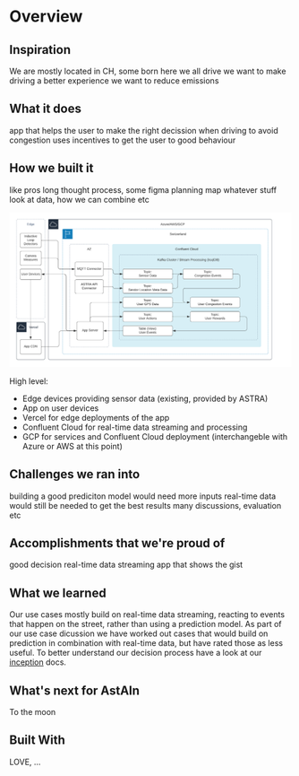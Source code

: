 # Overview

## Inspiration

We are mostly located in CH, some born here
we all drive
we want to make driving a better experience
we want to reduce emissions

## What it does

app that helps the user to make the right decission when driving to avoid congestion
uses incentives to get the user to good behaviour

## How we built it

like pros
long thought process, some figma planning map whatever stuff
look at data, how we can combine etc

![Architecture Chart](../assets/architecture.png)

High level:
- Edge devices providing sensor data (existing, provided by ASTRA)
- App on user devices
- Vercel for edge deployments of the app
- Confluent Cloud for real-time data streaming and processing
- GCP for services and Confluent Cloud deployment (interchangeble with Azure or AWS at this point)


## Challenges we ran into

building a good prediciton model would need more inputs
real-time data would still be needed to get the best results
many discussions, evaluation etc

## Accomplishments that we're proud of

good decision
real-time data streaming
app that shows the gist 


## What we learned

Our use cases mostly build on real-time data streaming, reacting to events that happen on the street, rather than using a prediction model. As part of our use case dicussion we have worked out cases that would build on prediction in combination with real-time data, but have rated those as less useful. To better understand our decision process have a look at our [inception](inception.md) docs.

## What's next for AstAIn
To the moon

## Built With

LOVE, ...

